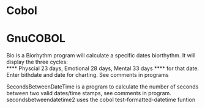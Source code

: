 # Cobol 
# GnuCOBOL 
Bio is a Biorhythm program will calculate a specific dates biorthythm. It will display the three cycles:  
      **** Physcial 23 days, Emotional 28 days, Mental 33 days 
      **** for that date.  Enter bithdate and date for charting. See comments in programs
      
SecondsBetweenDateTime is a program to calculate the number of seconds between two valid dates/time stamps, see comments in program.
secondsbetweendatetime2 uses the cobol test-formatted-datetime funtion 
